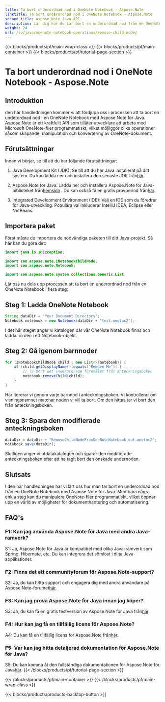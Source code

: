```yaml
---
title: Ta bort underordnad nod i OneNote Notebook - Aspose.Note
linktitle: Ta bort underordnad nod i OneNote Notebook - Aspose.Note
second_title: Aspose.Note Java API
description: Lär dig hur du tar bort en underordnad nod från en OneNote Notebook med Aspose.Note för Java. Följ vår steg-för-steg-guide för sömlös dokumenthantering.
weight: 24
url: /sv/java/onenote-notebook-operations/remove-child-node/
---
```


{{< blocks/products/pf/main-wrap-class >}}
{{< blocks/products/pf/main-container >}}
{{< blocks/products/pf/tutorial-page-section >}}

# Ta bort underordnad nod i OneNote Notebook - Aspose.Note

## Introduktion

den här handledningen kommer vi att fördjupa oss i processen att ta bort en underordnad nod i en OneNote Notebook med Aspose.Note för Java. Aspose.Note är ett kraftfullt API som tillåter utvecklare att arbeta med Microsoft OneNote-filer programmatiskt, vilket möjliggör olika operationer såsom skapande, manipulation och konvertering av OneNote-dokument.

## Förutsättningar

Innan vi börjar, se till att du har följande förutsättningar:

1.  Java Development Kit (JDK): Se till att du har Java installerat på ditt system. Du kan ladda ner och installera den senaste JDK från[här](https://www.oracle.com/java/technologies/javase-jdk15-downloads.html).

2.  Aspose.Note for Java: Ladda ner och installera Aspose.Note for Java-biblioteket från[hemsida](https://purchase.aspose.com/buy) . Du kan också få en gratis provperiod från[här](https://releases.aspose.com/).

3. Integrated Development Environment (IDE): Välj en IDE som du föredrar för Java-utveckling. Populära val inkluderar IntelliJ IDEA, Eclipse eller NetBeans.

## Importera paket

Först måste du importera de nödvändiga paketen till ditt Java-projekt. Så här kan du göra det:

```java
import java.io.IOException;

import com.aspose.note.INotebookChildNode;
import com.aspose.note.Notebook;

import com.aspose.note.system.collections.Generic.List;
```

Låt oss nu dela upp processen att ta bort en underordnad nod från en OneNote Notebook i flera steg:

## Steg 1: Ladda OneNote Notebook

```java
String dataDir = "Your Document Directory";
Notebook notebook = new Notebook(dataDir + "test.onetoc2");
```

I det här steget anger vi katalogen där vår OneNote Notebook finns och laddar in den i ett Notebook-objekt.

## Steg 2: Gå igenom barnnoder

```java
for (INotebookChildNode child : new List<>(notebook)) {
    if (child.getDisplayName().equals("Remove Me")) {
        // Ta bort det underordnade föremålet från anteckningsboken
        notebook.removeChild(child);
    }
}
```

Här itererar vi genom varje barnnod i anteckningsboken. Vi kontrollerar om visningsnamnet matchar noden vi vill ta bort. Om den hittas tar vi bort den från anteckningsboken.

## Steg 3: Spara den modifierade anteckningsboken

```java
dataDir = dataDir + "RemoveChildNodeFromOneNoteNotebook_out.onetoc2";
notebook.save(dataDir);
```

Slutligen anger vi utdatakatalogen och sparar den modifierade anteckningsboken efter att ha tagit bort den önskade undernoden.

## Slutsats

I den här handledningen har vi lärt oss hur man tar bort en underordnad nod från en OneNote Notebook med Aspose.Note för Java. Med bara några enkla steg kan du manipulera OneNote-filer programmatiskt, vilket öppnar upp en värld av möjligheter för dokumenthantering och automatisering.

## FAQ's

### F1: Kan jag använda Aspose.Note för Java med andra Java-ramverk?

S1: Ja, Aspose.Note för Java är kompatibel med olika Java-ramverk som Spring, Hibernate, etc. Du kan integrera det sömlöst i dina Java-applikationer.

### F2: Finns det ett communityforum för Aspose.Note-support?

S2: Ja, du kan hitta support och engagera dig med andra användare på Aspose.Note-forumet[här](https://forum.aspose.com/c/note/28).

### F3: Kan jag prova Aspose.Note för Java innan jag köper?

 S3: Ja, du kan få en gratis testversion av Aspose.Note för Java från[här](https://releases.aspose.com/).

### F4: Hur kan jag få en tillfällig licens för Aspose.Note?

 A4: Du kan få en tillfällig licens för Aspose.Note från[här](https://purchase.aspose.com/temporary-license/).

### F5: Var kan jag hitta detaljerad dokumentation för Aspose.Note för Java?

 S5: Du kan komma åt den fullständiga dokumentationen för Aspose.Note för Java[här](https://reference.aspose.com/note/java/).
{{< /blocks/products/pf/tutorial-page-section >}}

{{< /blocks/products/pf/main-container >}}
{{< /blocks/products/pf/main-wrap-class >}}

{{< blocks/products/products-backtop-button >}}
